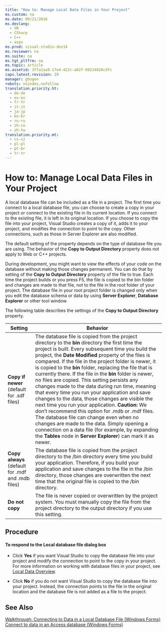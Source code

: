 ```yaml
---
title: "How to: Manage Local Data Files in Your Project"
ms.custom: na
ms.date: 09/21/2016
ms.devlang: 
  - VB
  - CSharp
  - C++
  - aspx
ms.prod: visual-studio-dev14
ms.reviewer: na
ms.suite: na
ms.tgt_pltfrm: na
ms.topic: article
ms.assetid: 3ffa1aa9-17e4-422c-a02f-09224828cdfc
caps.latest.revision: 29
manager: ghogen
robots: noindex,nofollow
translation.priority.ht: 
  - de-de
  - es-es
  - fr-fr
  - it-it
  - ja-jp
  - ko-kr
  - ru-ru
  - zh-cn
  - zh-tw
translation.priority.mt: 
  - cs-cz
  - pl-pl
  - pt-br
  - tr-tr
---
```

# How to: Manage Local Data Files in Your Project
A local database file can be included as a file in a project. The first time you connect to a local database file, you can choose to create a copy in your project or connect to the existing file in its current location. If you connect to the existing file, it is left in its original location. If you choose to copy the file into your project, Visual Studio creates a copy of it, adds it to your project, and modifies the connection to point to the copy. Other connections, such as those in Server Explorer are also modified.  
  
 The default setting of the property depends on the type of database file you are using. The behavior of the **Copy to Output Directory** property does not apply to Web or C++ projects.  
  
 During development, you might want to view the effects of your code on the database without making those changes permanent. You can do that by setting of the **Copy to Output Directory** property of the file to true. Each time the project builds or you press F5, the file is copied to the bin folder and changes are made to that file, not to the file in the root folder of your project. The database file in your root project folder is changed only when you edit the database schema or data by using **Server Explorer**, **Database Explorer** or other tool window.  
  
 The following table describes the settings of the **Copy to Output Directory** property.  
  
|Setting|Behavior|  
|-------------|--------------|  
|**Copy if newer** (default for .sdf files)|The database file is copied from the project directory to the **bin** directory the first time the project is built. Every subsequent time you build the project, the **Date Modified** property of the files is compared. If the file in the project folder is newer, it is copied to the **bin** folder, replacing the file that is currently there. If the file in the **bin** folder is newer, no files are copied. This setting persists any changes made to the data during run time, meaning that every time you run your application and save changes to the data, those changes are visible the next time you run your application. **Caution:**  We don’t recommend this option for .mdb or .mdf files. The database file can change even when no changes are made to the data. Simply opening a connection on a data file (for example, by expanding the **Tables** node in **Server Explorer**) can mark it as newer.|  
|**Copy always** (default for .mdf and .mdb files)|The database file is copied from the project directory to the /bin directory every time you build your application. Therefore, if you build your application and save changes to the file in the /bin directory, those changes are overwritten the next time that the original file is copied to the /bin directory.|  
|**Do not copy**|The file is never copied or overwritten by the project system. You must manually copy the file from the project directory to the output directory if you use this setting.|  
  
## Procedure  
  
#### To respond to the Local database file dialog box  
  
-   Click **Yes** if you want Visual Studio to copy the database file into your project and modify the connection to point to the copy in your project. For more information on working with database files in your project, see [Local Data Overview](../VS_raddata/Local-Data-Overview.md).  
  
-   Click **No** if you do not want Visual Studio to copy the database file into your project. Instead, the connection points to the file in the original location and the database file is not added as a file to the project.  
  
## See Also  
 [Walkthrough: Connecting to Data in a Local Database File (Windows Forms)](../VS_raddata/Walkthrough--Connecting-to-Data-in-a-Local-Database-File--Windows-Forms-.md)   
 [Connect to data in an Access database (Windows Forms)](../VS_raddata/Connect-to-data-in-an-Access-database--Windows-Forms-.md)